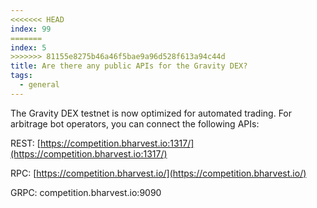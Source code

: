 ```yaml
---
<<<<<<< HEAD
index: 99
=======
index: 5
>>>>>>> 81155e8275b46a46f5bae9a96d528f613a94c44d
title: Are there any public APIs for the Gravity DEX?
tags: 
  - general
---
```


The Gravity DEX testnet is now optimized for automated trading. For arbitrage bot operators, you can connect the following APIs:

REST: [https://competition.bharvest.io:1317/](https://competition.bharvest.io:1317/)

RPC: [https://competition.bharvest.io/](https://competition.bharvest.io/)

GRPC: competition.bharvest.io:9090
